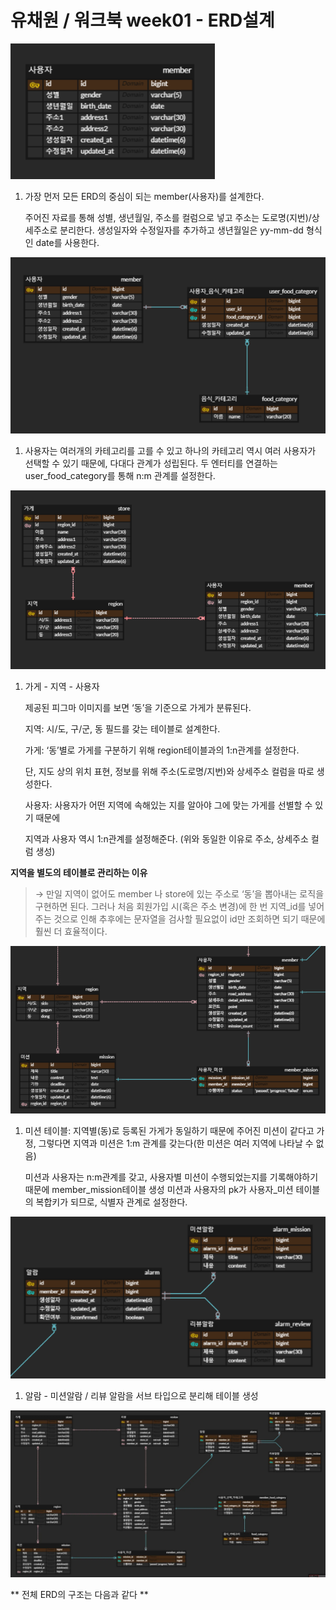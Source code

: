 # 유채원 / 워크북 week01 - ERD설계

![image.png](image%2030.png)

1. 가장 먼저 모든 ERD의 중심이 되는 member(사용자)를 설계한다.
    
    주어진 자료를 통해 성별, 생년월일, 주소를 컬럼으로 넣고 주소는 도로명(지번)/상세주소로 분리한다. 생성일자와 수정일자를 추가하고 생년월일은 yy-mm-dd 형식인 date를 사용한다.
    

![image.png](image%2031.png)

1. 사용자는 여러개의 카테고리를 고를 수 있고 하나의 카테고리 역시 여러 사용자가 선택할 수 있기 때문에, 다대다 관계가 성립된다. 두 엔터티를 연결하는 user_food_category를 통해 n:m 관계를 설정한다.

![image.png](image%2032.png)

1. 가게 - 지역 - 사용자
    
    제공된 피그마 이미지를 보면 ‘동’을 기준으로 가게가 분류된다.
    
    지역: 시/도, 구/군, 동 필드를 갖는 테이블로 설계한다.
    
    가게: ‘동’별로 가게를 구분하기 위해 region테이블과의 1:n관계를 설정한다.
    
    단, 지도 상의 위치 표현, 정보를 위해 주소(도로명/지번)와 상세주소 컬럼을 따로 생성한다.
    
    사용자: 사용자가 어떤 지역에 속해있는 지를 알아야 그에 맞는 가게를 선별할 수 있기 때문에 
    
    지역과 사용자 역시 1:n관계를 설정해준다. (위와 동일한 이유로 주소, 상세주소 컬럼 생성)
    

**지역을 별도의 테이블로 관리하는 이유**

> → 만일 지역이 없어도 member 나 store에 있는 주소로 ‘동’을 뽑아내는 로직을 구현하면 된다. 그러나 처음 회원가입 시(혹은 주소 변경)에 한 번 지역_id를 넣어주는 것으로 인해 추후에는 문자열을 검사할 필요없이 id만 조회하면 되기 때문에 훨씬 더 효율적이다.
> 

![image.png](image%2033.png)

1. 미션 테이블: 지역별(동)로 등록된 가게가 동일하기 때문에 주어진 미션이 같다고 가정, 그렇다면 지역과 미션은 1:m 관계를 갖는다(한 미션은 여러 지역에 나타날 수 없음)
    
    미션과 사용자는 n:m관계를 갖고, 사용자별 미션이 수행되었는지를 기록해야하기 때문에 member_mission테이블 생성 미션과 사용자의 pk가 사용자_미션 테이블의 복합키가 되므로, 식별자 관계로 설정한다.
    

![image.png](image%2034.png)

1. 알람 - 미션알람 / 리뷰 알람을 서브 타입으로 분리해 테이블 생성

![image.png](254ca255-5bbf-4b56-af37-338069cd30df.png)

** 전체 ERD의 구조는 다음과 같다 **